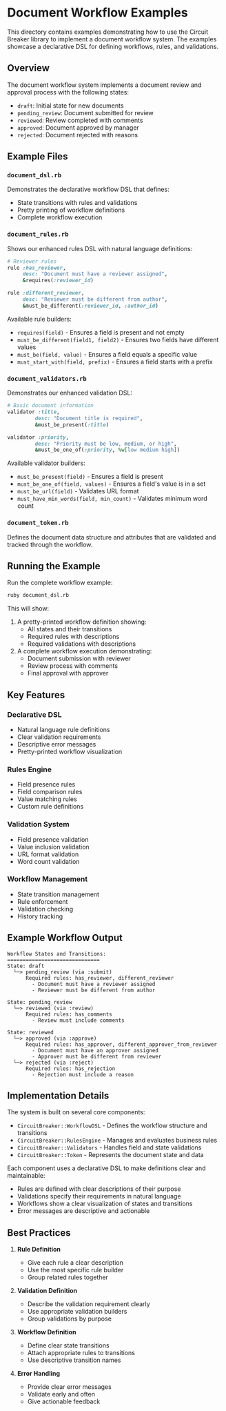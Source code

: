 # Document Workflow Examples

This directory contains examples demonstrating how to use the Circuit Breaker library to implement a document workflow system. The examples showcase a declarative DSL for defining workflows, rules, and validations.

## Overview

The document workflow system implements a document review and approval process with the following states:
- `draft`: Initial state for new documents
- `pending_review`: Document submitted for review
- `reviewed`: Review completed with comments
- `approved`: Document approved by manager
- `rejected`: Document rejected with reasons

## Example Files

### `document_dsl.rb`
Demonstrates the declarative workflow DSL that defines:
- State transitions with rules and validations
- Pretty printing of workflow definitions
- Complete workflow execution

### `document_rules.rb`
Shows our enhanced rules DSL with natural language definitions:
```ruby
# Reviewer rules
rule :has_reviewer,
     desc: "Document must have a reviewer assigned",
     &requires(:reviewer_id)

rule :different_reviewer,
     desc: "Reviewer must be different from author",
     &must_be_different(:reviewer_id, :author_id)
```

Available rule builders:
- `requires(field)` - Ensures a field is present and not empty
- `must_be_different(field1, field2)` - Ensures two fields have different values
- `must_be(field, value)` - Ensures a field equals a specific value
- `must_start_with(field, prefix)` - Ensures a field starts with a prefix

### `document_validators.rb`
Demonstrates our enhanced validation DSL:
```ruby
# Basic document information
validator :title,
         desc: "Document title is required",
         &must_be_present(:title)

validator :priority,
         desc: "Priority must be low, medium, or high",
         &must_be_one_of(:priority, %w[low medium high])
```

Available validator builders:
- `must_be_present(field)` - Ensures a field is present
- `must_be_one_of(field, values)` - Ensures a field's value is in a set
- `must_be_url(field)` - Validates URL format
- `must_have_min_words(field, min_count)` - Validates minimum word count

### `document_token.rb`
Defines the document data structure and attributes that are validated and tracked through the workflow.

## Running the Example

Run the complete workflow example:
```bash
ruby document_dsl.rb
```

This will show:
1. A pretty-printed workflow definition showing:
   - All states and their transitions
   - Required rules with descriptions
   - Required validations with descriptions
2. A complete workflow execution demonstrating:
   - Document submission with reviewer
   - Review process with comments
   - Final approval with approver

## Key Features

### Declarative DSL
- Natural language rule definitions
- Clear validation requirements
- Descriptive error messages
- Pretty-printed workflow visualization

### Rules Engine
- Field presence rules
- Field comparison rules
- Value matching rules
- Custom rule definitions

### Validation System
- Field presence validation
- Value inclusion validation
- URL format validation
- Word count validation

### Workflow Management
- State transition management
- Rule enforcement
- Validation checking
- History tracking

## Example Workflow Output

```
Workflow States and Transitions:
==============================
State: draft
  └─> pending_review (via :submit)
      Required rules: has_reviewer, different_reviewer
        - Document must have a reviewer assigned
        - Reviewer must be different from author

State: pending_review
  └─> reviewed (via :review)
      Required rules: has_comments
        - Review must include comments

State: reviewed
  └─> approved (via :approve)
      Required rules: has_approver, different_approver_from_reviewer
        - Document must have an approver assigned
        - Approver must be different from reviewer
  └─> rejected (via :reject)
      Required rules: has_rejection
        - Rejection must include a reason
```

## Implementation Details

The system is built on several core components:
- `CircuitBreaker::WorkflowDSL` - Defines the workflow structure and transitions
- `CircuitBreaker::RulesEngine` - Manages and evaluates business rules
- `CircuitBreaker::Validators` - Handles field and state validations
- `CircuitBreaker::Token` - Represents the document state and data

Each component uses a declarative DSL to make definitions clear and maintainable:
- Rules are defined with clear descriptions of their purpose
- Validations specify their requirements in natural language
- Workflows show a clear visualization of states and transitions
- Error messages are descriptive and actionable

## Best Practices

1. **Rule Definition**
   - Give each rule a clear description
   - Use the most specific rule builder
   - Group related rules together

2. **Validation Definition**
   - Describe the validation requirement clearly
   - Use appropriate validation builders
   - Group validations by purpose

3. **Workflow Definition**
   - Define clear state transitions
   - Attach appropriate rules to transitions
   - Use descriptive transition names

4. **Error Handling**
   - Provide clear error messages
   - Validate early and often
   - Give actionable feedback
